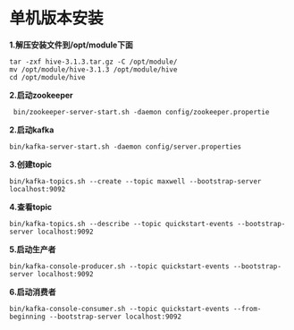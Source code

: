 # 单机版本安装

**1.解压安装文件到/opt/module下面**

```shell
tar -zxf hive-3.1.3.tar.gz -C /opt/module/
mv /opt/module/hive-3.1.3 /opt/module/hive
cd /opt/module/hive
```

**2.启动zookeeper**

```shell
 bin/zookeeper-server-start.sh -daemon config/zookeeper.propertie
```

**2.启动kafka**

```shell
bin/kafka-server-start.sh -daemon config/server.properties

```

**3.创建topic**

```shell
bin/kafka-topics.sh --create --topic maxwell --bootstrap-server localhost:9092
```

**4.查看topic**

```shell
bin/kafka-topics.sh --describe --topic quickstart-events --bootstrap-server localhost:9092
```

**5.启动生产者**

```shell
bin/kafka-console-producer.sh --topic quickstart-events --bootstrap-server localhost:9092
```

**6.启动消费者**

```shell
bin/kafka-console-consumer.sh --topic quickstart-events --from-beginning --bootstrap-server localhost:9092
```
